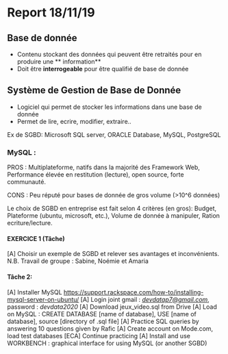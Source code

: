 # Report 18/11/19

## Base de donnée

* Contenu stockant des données qui peuvent être retraités pour en produire une ** information** 
* Doit être **interrogeable** pour être qualifié de base de donnée

## Système de Gestion de Base de Donnée

* Logiciel qui permet de stocker les informations dans une base de donnée
* Permet de lire, ecrire, modifier, extraire..

Ex de SGBD: Microsoft SQL server, ORACLE Database, MySQL, PostgreSQL

### MySQL :

 PROS : Multiplateforme, natifs dans la majorité des Framework Web, Performance élevée en restitution (lecture), open source, forte communauté.

 CONS : Peu réputé pour bases de donnée de gros volume (>10^6 données)

Le choix de SGBD en entreprise est fait selon 4 critères (en gros):
Budget, Plateforme (ubuntu, microsoft, etc.), Volume de donnée à manipuler, Ration ecriture/lecture.


#### EXERCICE 1 (Tâche)

[A] Choisir un exemple de SGBD et relever ses avantages et inconvénients.
N.B. Travail de groupe : Sabine, Noémie et Amaria

#### Tâche 2:

[A] Installer MySQL  https://support.rackspace.com/how-to/installing-mysql-server-on-ubuntu/
[A] Login joint gmail : *devdatap7@gmail.com*, password : *devdata2020*
[A] Download jeux_video.sql from Drive
[A] Load on MySQL : CREATE DATABASE [name of database], USE [name of database], source [directory of .sql file]
[A] Practice SQL queries by answering 10 questions given by Rafic
[A] Create account on Mode.com, load test databases
[ECA] Continue practicing
[A] Install and use WORKBENCH : graphical interface for using MySQL (or another SGBD)
		   		   
